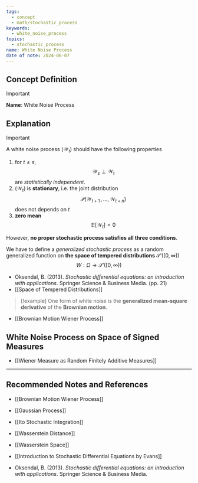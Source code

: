 ```yaml
---
tags:
  - concept
  - math/stochastic_process
keywords:
  - white_noise_process
topics:
  - stochastic_process
name: White Noise Process
date of note: 2024-06-07
---
```


## Concept Definition

>[!important]
>**Name**: White Noise Process





## Explanation

>[!important]
>A white noise process $(\mathcal{W}_{t})$ should have the following properties
>1. for $t \neq s$, $$\mathcal{W}_{s} \perp \mathcal{W}_{t}$$ are *statistically independent*.
>2. $(\mathcal{W}_{t})$ is **stationary**, i.e. the joint distribution $$\mathcal{P}\left(\mathcal{W}_{t+1} \,{,}\ldots{,}\,\mathcal{W}_{t+n}\right)$$ does not depends on $t$
>3. **zero mean** $$\mathbb{E}\left[  \mathcal{W}_{t} \right] = 0$$
>   
>However, **no proper stochastic process satisfies all three conditions**.
>
>We have to define a *generalized stochastic process* as a random generalized function on **the space of tempered distributions** $\mathscr{S}'([0, \infty))$
>$$
>W: \Omega \to \mathscr{S}'([0, \infty))
>$$
>

- Oksendal, B. (2013). _Stochastic differential equations: an introduction with applications_. Springer Science & Business Media. (pp. 21)
- [[Space of Tempered Distributions]]



>[!example]
>One form of white noise is the **generalized mean-square derivative** of the **Brownian motion**.

- [[Brownian Motion Wiener Process]]


## White Noise Process on Space of Signed Measures

- [[Wiener Measure as Random Finitely Additive Measures]]



-----------
##  Recommended Notes and References

- [[Brownian Motion Wiener Process]]
- [[Gaussian Process]]

- [[Ito Stochastic Integration]]


- [[Wasserstein Distance]]
- [[Wasserstein Space]]

- [[Introduction to Stochastic Differential Equations by Evans]]
- Oksendal, B. (2013). _Stochastic differential equations: an introduction with applications_. Springer Science & Business Media.